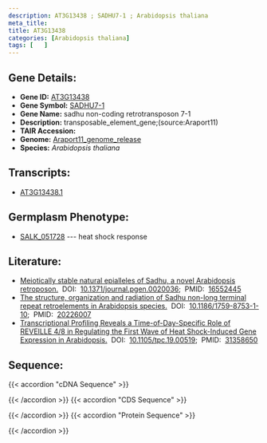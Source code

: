 ```yaml
---
description: AT3G13438 ; SADHU7-1 ; Arabidopsis thaliana
meta_title:
title: AT3G13438
categories: [Arabidopsis thaliana]
tags: [   ]
---
```


## Gene Details:
- **Gene ID:** [AT3G13438](https://www.arabidopsis.org/locus?name=AT3G13438)
- **Gene Symbol:** <u>SADHU7-1</u>
- **Gene Name:** sadhu non-coding retrotransposon 7-1
- **Description:**   transposable_element_gene;(source:Araport11)
- **TAIR Accession:** 
- **Genome:** [Araport11_genome_release](https://www.arabidopsis.org/download/list?dir=Genes%2FAraport11_genome_release)
- **Species:** *Arabidopsis thaliana*

## Transcripts:
   -  [AT3G13438.1](https://www.arabidopsis.org/gene?name=AT3G13438.1)
## Germplasm Phenotype:
   - [SALK_051728]()&nbsp;---&nbsp;heat shock response
## Literature:
   - [Meiotically stable natural epialleles of Sadhu, a novel Arabidopsis retroposon.](https://www.doi.org/10.1371/journal.pgen.0020036)&nbsp;&nbsp;DOI:&nbsp;&nbsp;[10.1371/journal.pgen.0020036](https://www.doi.org/10.1371/journal.pgen.0020036);&nbsp;&nbsp;PMID:&nbsp;&nbsp;[16552445](https://pubmed.ncbi.nlm.nih.gov/16552445/)
   - [The structure, organization and radiation of Sadhu non-long terminal repeat  retroelements in Arabidopsis species.](https://www.doi.org/10.1186/1759-8753-1-10)&nbsp;&nbsp;DOI:&nbsp;&nbsp;[10.1186/1759-8753-1-10](https://www.doi.org/10.1186/1759-8753-1-10);&nbsp;&nbsp;PMID:&nbsp;&nbsp;[20226007](https://pubmed.ncbi.nlm.nih.gov/20226007/)
   - [Transcriptional Profiling Reveals a Time-of-Day-Specific Role of REVEILLE 4/8 in  Regulating the First Wave of Heat Shock-Induced Gene Expression in Arabidopsis.](https://www.doi.org/10.1105/tpc.19.00519)&nbsp;&nbsp;DOI:&nbsp;&nbsp;[10.1105/tpc.19.00519](https://www.doi.org/10.1105/tpc.19.00519);&nbsp;&nbsp;PMID:&nbsp;&nbsp;[31358650](https://pubmed.ncbi.nlm.nih.gov/31358650/)
## Sequence:
{{< accordion "cDNA Sequence" >}}

{{< /accordion >}}
{{< accordion "CDS Sequence" >}}

{{< /accordion >}}
{{< accordion "Protein Sequence" >}}

{{< /accordion >}}
